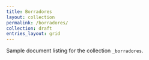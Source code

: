 ```yaml
---
title: Borradores
layout: collection
permalink: /borradores/
collection: draft
entries_layout: grid
---
```


Sample document listing for the collection `_borradores`.
